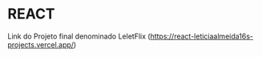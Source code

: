 # REACT
Link do Projeto final denominado LeletFlix
(https://react-leticiaalmeida16s-projects.vercel.app/)
